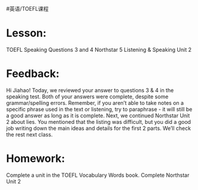#英语/TOEFL课程 
# Lesson: 
TOEFL Speaking Questions 3 and 4
Northstar 5 Listening & Speaking Unit 2
# Feedback: 
Hi Jiahao! Today, we reviewed your answer to questions 3 & 4 in the speaking test. Both of your answers were complete, despite some grammar/spelling errors. Remember, if you aren’t able to take notes on a specific phrase used in the text or listening, try to paraphrase - it will still be a good answer as long as it is complete. Next, we continued  Northstar Unit 2 about lies. You mentioned that the listing was difficult, but you did a good job writing down the main ideas and details for the first 2 parts. We’ll check the rest next class.
# Homework:
Complete a unit in the TOEFL Vocabulary Words book.
Complete Northstar Unit 2